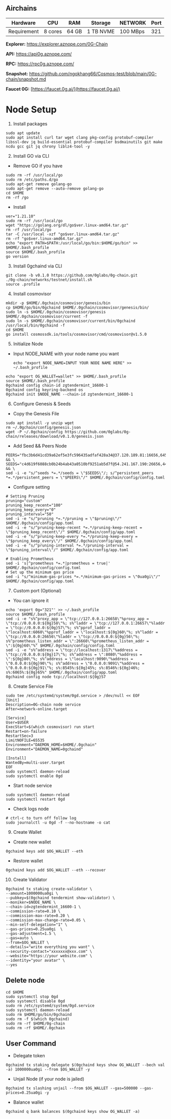 ## Airchains
|     Hardware    |   CPU   |  RAM  |  Storage  |  NETWORK | Port |
|-----------------|---------|-------|-----------|----------|------|
|    Requirement  | 8 cores | 64 GB | 1 TB NVME | 100 MBps |  321 |


**Explorer:** https://explorer.aznope.com/0G-Chain

**API:** https://api0g.aznope.com/

**RPC:** https://rpc0g.aznope.com/

**Snapshot:** https://github.com/ngokhang66/Cosmos-test/blob/main/0G-chain/snapshot.md

**Faucet 0G:** [https://faucet.0g.ai/](https://faucet.0g.ai/)

# Node Setup
1. Install packages 
```
sudo apt update
sudo apt install curl tar wget clang pkg-config protobuf-compiler libssl-dev jq build-essential protobuf-compiler bsdmainutils git make ncdu gcc git jq chrony liblz4-tool -y
```
2. Install GO via CLI
- Remove GO if you have
```
sudo rm -rf /usr/local/go
sudo rm /etc/paths.d/go
sudo apt-get remove golang-go
sudo apt-get remove --auto-remove golang-go
cd $HOME
rm -rf /go
```
- Install
```
ver="1.21.10"
sudo rm -rf /usr/local/go
wget "https://golang.org/dl/go$ver.linux-amd64.tar.gz" 
rm -rf /usr/local/go
tar -C /usr/local -xzf "go$ver.linux-amd64.tar.gz"
rm -rf "go$ver.linux-amd64.tar.gz"
echo "export PATH=$PATH:/usr/local/go/bin:$HOME/go/bin" >> $HOME/.bash_profile 
source $HOME/.bash_profile
go version
```
3. Install 0gchaind via CLI
```
git clone -b v0.1.0 https://github.com/0glabs/0g-chain.git
./0g-chain/networks/testnet/install.sh
source .profile
```
4. Install cosmovisor
```
mkdir -p $HOME/.0gchain/cosmovisor/genesis/bin
cp $HOME/go/bin/0gchaind $HOME/.0gchain/cosmovisor/genesis/bin/
sudo ln -s $HOME/.0gchain/cosmovisor/genesis $HOME/.0gchain/cosmovisor/current -f
sudo ln -s $HOME/.0gchain/cosmovisor/current/bin/0gchaind /usr/local/bin/0gchaind -f
cd $HOME
go install cosmossdk.io/tools/cosmovisor/cmd/cosmovisor@v1.5.0
```
5. Initialize Node
- Input NODE_NAME with your node name you want
  ```
  echo "export NODE_NAME=INPUT YOUR NODE NAME HERE" >> ~/.bash_profile
  ```
```
echo "export OG_WALLET=wallet" >> $HOME/.bash_profile
source $HOME/.bash_profile
0gchaind config chain-id zgtendermint_16600-1
0gchaind config keyring-backend os
0gchaind init $NODE_NAME --chain-id zgtendermint_16600-1

```
6. Configure Genesis & Seeds
- Copy the Genesis File
```
sudo apt install -y unzip wget
rm ~/.0gchain/config/genesis.json
wget -P ~/.0gchain/config https://github.com/0glabs/0g-chain/releases/download/v0.1.0/genesis.json
```
- Add Seed && Peers Node
```
PEERS="fbc3b6d41cd39a62ef5e3fc596435adfaf428a34@37.120.189.81:16656,645531eb02b275a59cc3b1af99e541852849f695@84.247.139.25:16656,d00273ac6a2470cd4e48008d9af4d2521b134394@62.169.29.136:26656,f5a7d34355f6d89b7ece583131c6b1f79ac5485e@218.102.97.67:25856,a3e6c6214805c1c068882f1981855c7a9f5926ea@213.168.249.202:26656,da1f4985ce3df05fd085460485adefa93592a54c@172.232.33.25:26656,91f079ccd2e0edf42e0fa57183ac92c22c525658@14.245.25.144:14256,9d09d391b2cf706a597d03fe8bb6700fe5cac53d@65.108.198.183:18456,5a202fb905f20f96d8ff0726f0c0756d17cf23d8@43.248.98.100:26656,74775d65b6ab427c685efcaa8190912d3a60e562@123.19.45.21:12656,f2693dd86766b5bf8fd6ab87e2e970d564d20aff@54.193.250.204:26656,9d7564df34efa146a94c073e5bf3f5e11f947b75@155.133.22.230:26656,e179d05dc792d9b902be3baa7a31a07a92afbcf0@118.142.83.5:26656,c4b9c3a7f3651af729d73b150e714ee91e7585c1@14.176.200.133:26656,f64f0fb500c62bffa33d60450d30792ee4b5fbd0@167.86.119.168:26656,d4085fd93ab77576f2acdb25d2d817061db5afe6@62.169.19.156:26656,2b8ee12f4f94ebc337af94dbec07de6f029a24e6@94.16.31.161:26656,0f5022e4265184052a5468379687625a81fd255e@154.12.253.116:26656,3859828e1099214de14dae91d1f7decf2374eeb4@47.236.170.254:26656,23b0a0624699f85062ddebf910583f70a5b9e86b@14.167.152.116:14256,b8f8ed478f2794629fdb5cf0c01edaed80f00f84@168.119.64.172:26656,5d81d59e81356a33e6ccccaa3d419ff73244697e@107.173.18.103:26656,c4d619f6088cb0b24b4ab43a0510bf9251ab5d7f@54.241.167.190:26656,a83f5d07a8a64827851c9f1d0c21c900b9309608@188.166.181.110:26656,19943cbe46cdb9eb37cb06c0067ce63154eee6ea@213.199.52.155:26656,a6ff8a651dd0a0e66dbfb2174ccadcbbcf567b29@66.94.122.224:26656,f3c912cf5653e51ee94aaad0589a3d176d31a19d@157.90.0.102:31656,141dbd90d5c3411c9ba72ba03704ccdb70875b01@65.109.147.58:36656,cd529839591e13f5ed69e9a029c5d7d96de170fe@46.4.55.46:34656,a8d7c5a051c4649ba7e267c94e48a7c64a00f0eb@65.108.127.146:26656" && \
SEEDS="c4d619f6088cb0b24b4ab43a0510bf9251ab5d7f@54.241.167.190:26656,44d11d4ba92a01b520923f51632d2450984d5886@54.176.175.48:26656,f2693dd86766b5bf8fd6ab87e2e970d564d20aff@54.193.250.204:26656,f878d40c538c8c23653a5b70f615f8dccec6fb9f@54.215.187.94:26656" && \
sed -i -e "s/^seeds *=.*/seeds = \"$SEEDS\"/; s/^persistent_peers *=.*/persistent_peers = \"$PEERS\"/" $HOME/.0gchain/config/config.toml
```
- Configure setting
```
# Setting Pruning 
pruning="custom"
pruning_keep_recent="100"
pruning_keep_every="0"
pruning_interval="50"
sed -i -e "s/^pruning *=.*/pruning = \"$pruning\"/" $HOME/.0gchain/config/app.toml
sed -i -e "s/^pruning-keep-recent *=.*/pruning-keep-recent = \"$pruning_keep_recent\"/" $HOME/.0gchain/config/app.toml
sed -i -e "s/^pruning-keep-every *=.*/pruning-keep-every = \"$pruning_keep_every\"/" $HOME/.0gchain/config/app.toml
sed -i -e "s/^pruning-interval *=.*/pruning-interval = \"$pruning_interval\"/" $HOME/.0gchain/config/app.toml
```
```
# Enabling Prometheus
sed -i 's|^prometheus *=.*|prometheus = true|' $HOME/.0gchain/config/config.toml
# Set up the minimum gas price
sed -i "s/^minimum-gas-prices *=.*/minimum-gas-prices = \"0ua0gi\"/" $HOME/.0gchain/config/app.toml
```
7. Custom port (Optional)
- You can ignore it
```
echo 'export 0g="321"' >> ~/.bash_profile
source $HOME/.bash_profile
sed -i -e "s%^proxy_app = \"tcp://127.0.0.1:26658\"%proxy_app = \"tcp://0.0.0.0:${0g}58\"%; s%^laddr = \"tcp://127.0.0.1:26657\"%laddr = \"tcp://0.0.0.0:${0g}57\"%; s%^pprof_laddr = \"localhost:6060\"%pprof_laddr = \"localhost:${0g}60\"%; s%^laddr = \"tcp://0.0.0.0:26656\"%laddr = \"tcp://0.0.0.0:${0g}56\"%; s%^prometheus_listen_addr = \":26660\"%prometheus_listen_addr = \":${0g}60\"%" $HOME/.0gchain/config/config.toml
sed -i -e "s%^address = \"tcp://localhost:1317\"%address = \"tcp://0.0.0.0:${0g}17\"%; s%^address = \":8080\"%address = \":${0g}80\"%; s%^address = \"localhost:9090\"%address = \"0.0.0.0:${0g}90\"%; s%^address = \"0.0.0.0:9091\"%address = \"0.0.0.0:${0g}91\"%; s%:8545%:${0g}45%; s%:8546%:${0g}46%; s%:6065%:${0g}65%" $HOME/.0gchain/config/app.toml
0gchaind config node tcp://localhost:${0g}57
```
8. Create Service File
```
sudo tee /etc/systemd/system/0gd.service > /dev/null << EOF
[Unit]
Description=0G-chain node service
After=network-online.target
 
[Service]
User=$USER
ExecStart=$(which cosmovisor) run start
Restart=on-failure
RestartSec=3
LimitNOFILE=65535
Environment="DAEMON_HOME=$HOME/.0gchain"
Environment="DAEMON_NAME=0gchaind"
 
[Install]
WantedBy=multi-user.target
EOF
sudo systemctl daemon-reload
sudo systemctl enable 0gd
```
- Start node service
```
sudo systemctl daemon-reload
sudo systemctl restart 0gd
```
- Check logs node
```
# ctrl-c to turn off follow log
sudo journalctl -u 0gd -f --no-hostname -o cat
```
9. Create Wallet
- Create new wallet
```
0gchaind keys add $OG_WALLET --eth
```
- Restore wallet
```
0gchaind keys add $OG_WALLET --eth --recover
```
10. Create Validator
```
0gchaind tx staking create-validator \
--amount=1000000ua0gi \
--pubkey=$(0gchaind tendermint show-validator) \
--moniker=$NODE_NAME \
--chain-id=zgtendermint_16600-1 \
--commission-rate=0.10 \
--commission-max-rate=0.20 \
--commission-max-change-rate=0.05 \
--min-self-delegation="1" \
--gas-prices=0.25ua0gi  \
--gas-adjustment=1.5 \
--gas=auto \
--from=$OG_WALLET \
--details="write everything you want" \
--security-contact="xxxxxxx@xxx.com" \
--website="https://your website.com" \
--identity="your avatar" \
--yes
```
## Delete node
```
cd $HOME
sudo systemctl stop 0gd
sudo systemctl disable 0gd
sudo rm /etc/systemd/system/0gd.service
sudo systemctl daemon-reload
sudo rm $HOME/go/bin/0gchaind
sudo rm -f $(which 0gchaind)
sudo rm -rf $HOME/0g-chain
sudo rm -rf $HOME/.0gchain
```
## User Command
- Delegate token
```
0gchaind tx staking delegate $(0gchaind keys show OG_WALLET --bech val -a) 1000000ua0gi --from $OG_WALLET -y
```
- Unjail Node (if your node is jailed)
```
0gchaind tx slashing unjail --from $OG_WALLET --gas=500000 --gas-prices=0.25ua0gi -y
```
- Balance wallet
```
0gchaind q bank balances $(0gchaind keys show OG_WALLET -a)
```
